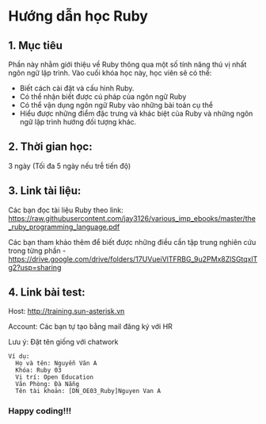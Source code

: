 # Hướng dẫn học Ruby

## 1. Mục tiêu
Phần này nhằm giới thiệu về Ruby thông qua một số tính năng thú vị nhất ngôn ngữ lập trình.
Vào cuối khóa học này, học viên sẽ có thể:
  - Biết cách cài đặt và cấu hình Ruby.
  - Có thể nhận biết được cú pháp của ngôn ngữ Ruby
  - Có thể vận dụng ngôn ngữ Ruby vào những bài toán cụ thể
  - Hiểu được những điểm đặc trưng và khác biệt của Ruby và những ngôn ngữ lập trình hướng đối tượng khác.

## 2. Thời gian học:
3 ngày (Tối đa 5 ngày nếu trễ tiến độ)

## 3. Link tài liệu:
Các bạn đọc tài liệu Ruby theo link: https://raw.githubusercontent.com/jay3126/various_imp_ebooks/master/the_ruby_programming_language.pdf

Các bạn tham khảo thêm để biết được những điều cần tập trung nghiên cứu trong từng phần - https://drive.google.com/drive/folders/17UVueiVlTFRBG_9u2PMx8ZlSGtqxlTg2?usp=sharing

## 4. Link bài test:
Host: http://training.sun-asterisk.vn

Account: Các bạn tự tạo bằng mail đăng ký với HR

Lưu ý: Đặt tên giống với chatwork
```
Ví dụ:
  Họ và tên: Nguyễn Văn A
  Khóa: Ruby 03
  Vị trí: Open Education
  Văn Phòng: Đà Nẵng
  Tên tài khoản: [DN_OE03_Ruby]Nguyen Van A
```
### Happy coding!!!

